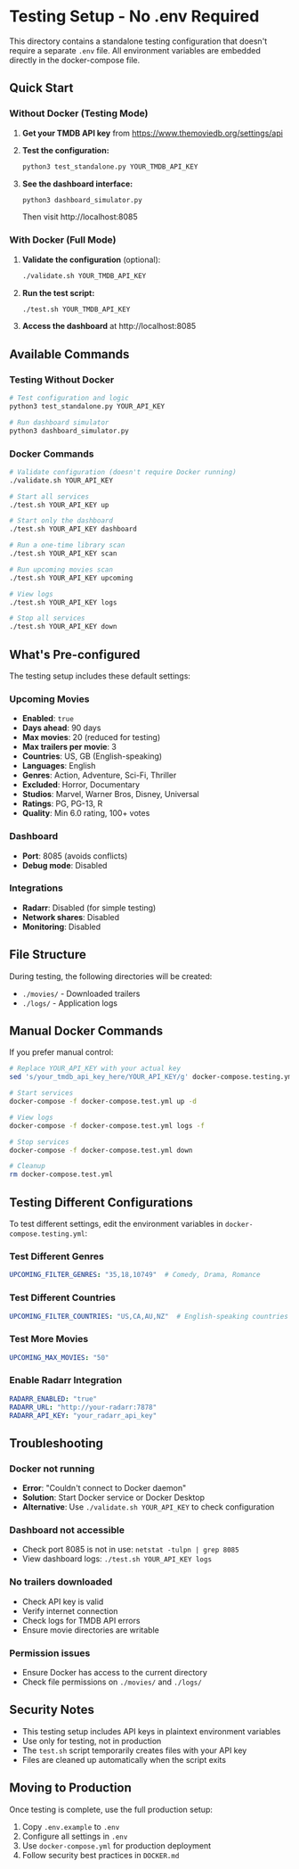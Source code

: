 # Testing Setup - No .env Required

This directory contains a standalone testing configuration that doesn't require a separate `.env` file. All environment variables are embedded directly in the docker-compose file.

## Quick Start

### Without Docker (Testing Mode)

1. **Get your TMDB API key** from https://www.themoviedb.org/settings/api

2. **Test the configuration:**
   ```bash
   python3 test_standalone.py YOUR_TMDB_API_KEY
   ```

3. **See the dashboard interface:**
   ```bash
   python3 dashboard_simulator.py
   ```
   Then visit http://localhost:8085

### With Docker (Full Mode)

1. **Validate the configuration** (optional):
   ```bash
   ./validate.sh YOUR_TMDB_API_KEY
   ```

2. **Run the test script:**
   ```bash
   ./test.sh YOUR_TMDB_API_KEY
   ```

3. **Access the dashboard** at http://localhost:8085

## Available Commands

### Testing Without Docker
```bash
# Test configuration and logic
python3 test_standalone.py YOUR_API_KEY

# Run dashboard simulator 
python3 dashboard_simulator.py
```

### Docker Commands
```bash
# Validate configuration (doesn't require Docker running)
./validate.sh YOUR_API_KEY

# Start all services
./test.sh YOUR_API_KEY up

# Start only the dashboard
./test.sh YOUR_API_KEY dashboard

# Run a one-time library scan
./test.sh YOUR_API_KEY scan

# Run upcoming movies scan
./test.sh YOUR_API_KEY upcoming

# View logs
./test.sh YOUR_API_KEY logs

# Stop all services
./test.sh YOUR_API_KEY down
```

## What's Pre-configured

The testing setup includes these default settings:

### Upcoming Movies
- **Enabled**: `true`
- **Days ahead**: 90 days
- **Max movies**: 20 (reduced for testing)
- **Max trailers per movie**: 3
- **Countries**: US, GB (English-speaking)
- **Languages**: English
- **Genres**: Action, Adventure, Sci-Fi, Thriller
- **Excluded**: Horror, Documentary
- **Studios**: Marvel, Warner Bros, Disney, Universal
- **Ratings**: PG, PG-13, R
- **Quality**: Min 6.0 rating, 100+ votes

### Dashboard
- **Port**: 8085 (avoids conflicts)
- **Debug mode**: Disabled

### Integrations
- **Radarr**: Disabled (for simple testing)
- **Network shares**: Disabled
- **Monitoring**: Disabled

## File Structure

During testing, the following directories will be created:
- `./movies/` - Downloaded trailers
- `./logs/` - Application logs

## Manual Docker Commands

If you prefer manual control:

```bash
# Replace YOUR_API_KEY with your actual key
sed 's/your_tmdb_api_key_here/YOUR_API_KEY/g' docker-compose.testing.yml > docker-compose.test.yml

# Start services
docker-compose -f docker-compose.test.yml up -d

# View logs
docker-compose -f docker-compose.test.yml logs -f

# Stop services
docker-compose -f docker-compose.test.yml down

# Cleanup
rm docker-compose.test.yml
```

## Testing Different Configurations

To test different settings, edit the environment variables in `docker-compose.testing.yml`:

### Test Different Genres
```yaml
UPCOMING_FILTER_GENRES: "35,18,10749"  # Comedy, Drama, Romance
```

### Test Different Countries
```yaml
UPCOMING_FILTER_COUNTRIES: "US,CA,AU,NZ"  # English-speaking countries
```

### Test More Movies
```yaml
UPCOMING_MAX_MOVIES: "50"
```

### Enable Radarr Integration
```yaml
RADARR_ENABLED: "true"
RADARR_URL: "http://your-radarr:7878"
RADARR_API_KEY: "your_radarr_api_key"
```

## Troubleshooting

### Docker not running
- **Error**: "Couldn't connect to Docker daemon"
- **Solution**: Start Docker service or Docker Desktop
- **Alternative**: Use `./validate.sh YOUR_API_KEY` to check configuration

### Dashboard not accessible
- Check port 8085 is not in use: `netstat -tulpn | grep 8085`
- View dashboard logs: `./test.sh YOUR_API_KEY logs`

### No trailers downloaded
- Check API key is valid
- Verify internet connection
- Check logs for TMDB API errors
- Ensure movie directories are writable

### Permission issues
- Ensure Docker has access to the current directory
- Check file permissions on `./movies/` and `./logs/`

## Security Notes

- This testing setup includes API keys in plaintext environment variables
- Use only for testing, not in production
- The `test.sh` script temporarily creates files with your API key
- Files are cleaned up automatically when the script exits

## Moving to Production

Once testing is complete, use the full production setup:
1. Copy `.env.example` to `.env`
2. Configure all settings in `.env`
3. Use `docker-compose.yml` for production deployment
4. Follow security best practices in `DOCKER.md`
